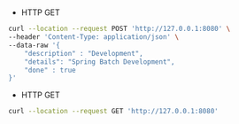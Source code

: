 #

- HTTP GET

```sh
curl --location --request POST 'http://127.0.0.1:8080' \
--header 'Content-Type: application/json' \
--data-raw '{
    "description" : "Development",
    "details": "Spring Batch Development",
    "done" : true
}'
```

- HTTP GET

```sh
curl --location --request GET 'http://127.0.0.1:8080'
```
